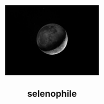 <div align='center'>
  <img src='./moon.jpg' alt='image' width='300px'/>
  <h1>selenophile</h1>
</div>

